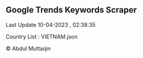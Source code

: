 

## Google Trends Keywords Scraper 
 
Last Update 10-04-2023 , 02:38:35

Country List :
VIETNAM.json



© Abdul Muttaqin 
